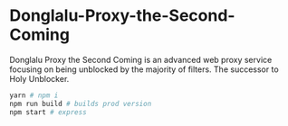 # Donglalu-Proxy-the-Second-Coming
Donglalu Proxy the Second Coming is an advanced web proxy service focusing on being unblocked by the majority of filters. The successor to Holy Unblocker.

```sh
yarn # npm i
npm run build # builds prod version
npm start # express
```
